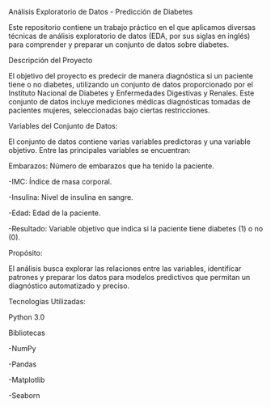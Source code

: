 Análisis Exploratorio de Datos - Predicción de Diabetes

Este repositorio contiene un trabajo práctico en el que aplicamos diversas técnicas de análisis exploratorio de datos (EDA, por sus siglas en inglés) para comprender y preparar un conjunto de datos sobre diabetes.

Descripción del Proyecto

El objetivo del proyecto es predecir de manera diagnóstica si un paciente tiene o no diabetes, utilizando un conjunto de datos proporcionado por el Instituto Nacional de Diabetes y Enfermedades Digestivas y Renales. Este conjunto de datos incluye mediciones médicas diagnósticas tomadas de pacientes mujeres, seleccionadas bajo ciertas restricciones.

Variables del Conjunto de Datos:

El conjunto de datos contiene varias variables predictoras y una variable objetivo. Entre las principales variables se encuentran:

Embarazos: Número de embarazos que ha tenido la paciente.

-IMC: Índice de masa corporal.

-Insulina: Nivel de insulina en sangre.

-Edad: Edad de la paciente.

-Resultado: Variable objetivo que indica si la paciente tiene diabetes (1) o no (0).


Propósito:

El análisis busca explorar las relaciones entre las variables, identificar patrones y preparar los datos para modelos predictivos que permitan un diagnóstico automatizado y preciso.



Tecnologías Utilizadas:

Python 3.0

Bibliotecas

-NumPy

-Pandas

-Matplotlib

-Seaborn



